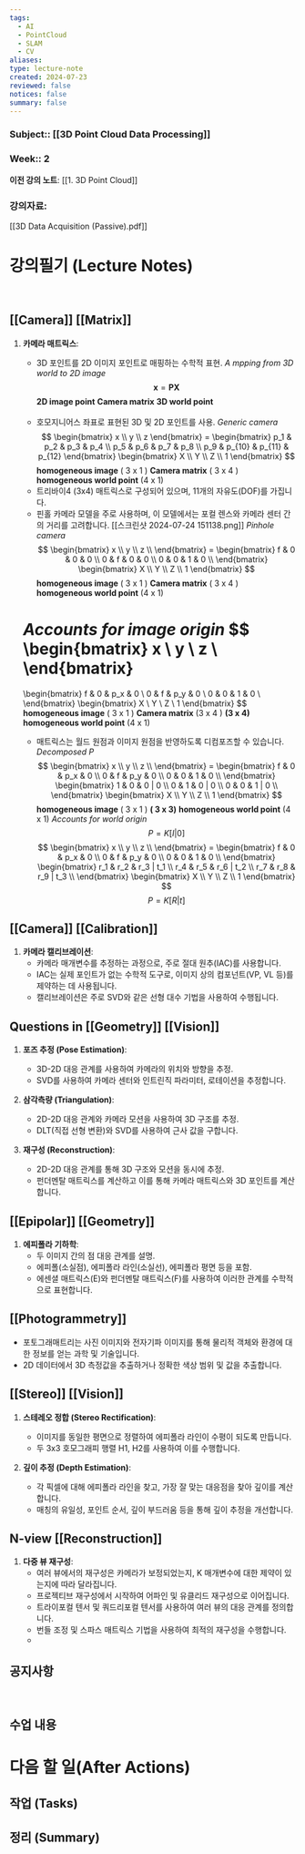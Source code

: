 ```yaml
---
tags:
  - AI
  - PointCloud
  - SLAM
  - CV
aliases: 
type: lecture-note
created: 2024-07-23
reviewed: false
notices: false
summary: false
---
```

### **Subject**:: [[3D Point Cloud Data Processing]]
### **Week**:: 2

**이전 강의 노트**: [[1. 3D Point Cloud]]

### 강의자료: 
[[3D Data Acquisition (Passive).pdf]]

# 강의필기 (Lecture Notes)
<br>

## [[Camera]] [[Matrix]]

1. **카메라 매트릭스**:
    - 3D 포인트를 2D 이미지 포인트로 매핑하는 수학적 표현.
    *A mpping from 3D world to 2D image*
    $$
	\mathbf{x} = \mathbf{P} \mathbf{X}
	$$
	**2D image point**
	**Camera matrix**
	**3D world point**
	<br>
	
    - 호모지니어스 좌표로 표현된 3D 및 2D 포인트를 사용.
    *Generic camera*
    $$
	\begin{bmatrix}
	x \\
	y \\
	z
	\end{bmatrix}
	=
	\begin{bmatrix}
	p_1 & p_2 & p_3 & p_4 \\
	p_5 & p_6 & p_7 & p_8 \\
	p_9 & p_{10} & p_{11} & p_{12}
	\end{bmatrix}
	\begin{bmatrix}
	X \\
	Y \\
	Z \\
	1
	\end{bmatrix}
	$$
	**homogeneous image** \( 3 x 1 \)
	**Camera matrix** \( 3 x 4 \)
	**homogeneous world point** \(4 x 1\)
    - 트리바이4 (3x4) 매트릭스로 구성되어 있으며, 11개의 자유도(DOF)를 가집니다.
    - 핀홀 카메라 모델을 주로 사용하며, 이 모델에서는 포컬 렌스와 카메라 센터 간의 거리를 고려합니다.
    [[스크린샷 2024-07-24 151138.png]]
    *Pinhole camera*
	$$
	\begin{bmatrix}
	x \\
	y \\
	z \\
	\end{bmatrix}
	=
	\begin{bmatrix}
	f & 0 & 0 & 0 \\
	0 & f & 0 & 0 \\
	0 & 0 & 1 & 0 \\
	\end{bmatrix}
	\begin{bmatrix}
	X \\
	Y \\
	Z \\
	1
	\end{bmatrix}
	$$
	**homogeneous image** \( 3 x 1 \)
	**Camera matrix** \( 3 x 4 \)
	**homogeneous world point** \(4 x 1\)
	
	*Accounts for image origin*
    $$
    \begin{bmatrix}
	x \\
	y \\
	z \\
	\end{bmatrix}
	=
	\begin{bmatrix}
	f & 0 & p_x & 0 \\
	0 & f & p_y & 0 \\
	0 & 0 & 1 & 0 \\
	\end{bmatrix}
	\begin{bmatrix}
	X \\
	Y \\
	Z \\
	1
	\end{bmatrix}
    $$
    **homogeneous image** \( 3 x 1 \)
	**Camera matrix** \(3 x 4 \)
	**(3 x 4)**
	**homogeneous world point** \(4 x 1\)
    - 매트릭스는 월드 원점과 이미지 원점을 반영하도록 디컴포즈할 수 있습니다.
    *Decomposed P*
    $$
    \begin{bmatrix}
	x \\
	y \\
	z \\
	\end{bmatrix}
	=
	\begin{bmatrix}
	f & 0 & p_x & 0 \\
	0 & f & p_y & 0 \\
	0 & 0 & 1 & 0 \\
	\end{bmatrix}
	\begin{bmatrix}
	1 & 0 & 0 | 0 \\
	0 & 1 & 0 | 0 \\
	0 & 0 & 1 | 0 \\
	\end{bmatrix}
	\begin{bmatrix}
	X \\
	Y \\
	Z \\
	1
	\end{bmatrix}
    $$
    **homogeneous image** \( 3 x 1 \)
	**\( 3 x 3\)**
	**homogeneous world point** \(4 x 1\)
    *Accounts for world origin*
    $$
    P = K[I|0]
    $$
    $$
    \begin{bmatrix}
	x \\
	y \\
	z \\
	\end{bmatrix}
	=
	\begin{bmatrix}
	f & 0 & p_x & 0 \\
	0 & f & p_y & 0 \\
	0 & 0 & 1 & 0 \\
	\end{bmatrix}
	\begin{bmatrix}
	r_1 & r_2 & r_3 | t_1 \\
	r_4 & r_5 & r_6 | t_2 \\
	r_7 & r_8 & r_9 | t_3 \\
	\end{bmatrix}
	\begin{bmatrix}
	X \\
	Y \\
	Z \\
	1
	\end{bmatrix}
    $$
    $$
    P = K[R|t]
    $$
    

## [[Camera]] [[Calibration]]

1. **카메라 캘리브레이션**:
    - 카메라 매개변수를 추정하는 과정으로, 주로 절대 원추(IAC)를 사용합니다.
    - IAC는 실제 포인트가 없는 수학적 도구로, 이미지 상의 컴포넌트(VP, VL 등)를 제약하는 데 사용됩니다.
    - 캘리브레이션은 주로 SVD와 같은 선형 대수 기법을 사용하여 수행됩니다.

## Questions in [[Geometry]] [[Vision]]

1. **포즈 추정 (Pose Estimation)**:
    
    - 3D-2D 대응 관계를 사용하여 카메라의 위치와 방향을 추정.
    - SVD를 사용하여 카메라 센터와 인트린직 파라미터, 로테이션을 추정합니다.
2. **삼각측량 (Triangulation)**:
    
    - 2D-2D 대응 관계와 카메라 모션을 사용하여 3D 구조를 추정.
    - DLT(직접 선형 변환)와 SVD를 사용하여 근사 값을 구합니다.
3. **재구성 (Reconstruction)**:
    
    - 2D-2D 대응 관계를 통해 3D 구조와 모션을 동시에 추정.
    - 펀더멘탈 매트릭스를 계산하고 이를 통해 카메라 매트릭스와 3D 포인트를 계산합니다.

## [[Epipolar]] [[Geometry]]

1. **에피폴라 기하학**:
    - 두 이미지 간의 점 대응 관계를 설명.
    - 에피폴(소실점), 에피폴라 라인(소실선), 에피폴라 평면 등을 포함.
    - 에센셜 매트릭스(E)와 펀더멘탈 매트릭스(F)를 사용하여 이러한 관계를 수학적으로 표현합니다.

## [[Photogrammetry]]

- 포토그래매트리는 사진 이미지와 전자기파 이미지를 통해 물리적 객체와 환경에 대한 정보를 얻는 과학 및 기술입니다.
- 2D 데이터에서 3D 측정값을 추출하거나 정확한 색상 범위 및 값을 추출합니다.

## [[Stereo]] [[Vision]]

1. **스테레오 정합 (Stereo Rectification)**:
    
    - 이미지를 동일한 평면으로 정렬하여 에피폴라 라인이 수평이 되도록 만듭니다.
    - 두 3x3 호모그래피 행렬 H1, H2를 사용하여 이를 수행합니다.
2. **깊이 추정 (Depth Estimation)**:
    
    - 각 픽셀에 대해 에피폴라 라인을 찾고, 가장 잘 맞는 대응점을 찾아 깊이를 계산합니다.
    - 매칭의 유일성, 포인트 순서, 깊이 부드러움 등을 통해 깊이 추정을 개선합니다.

## N-view [[Reconstruction]]

1. **다중 뷰 재구성**:
    - 여러 뷰에서의 재구성은 카메라가 보정되었는지, K 매개변수에 대한 제약이 있는지에 따라 달라집니다.
    - 프로젝티브 재구성에서 시작하여 어파인 및 유클리드 재구성으로 이어집니다.
    - 트라이포컬 텐서 및 쿼드리포컬 텐서를 사용하여 여러 뷰의 대응 관계를 정의합니다.
    - 번들 조정 및 스파스 매트릭스 기법을 사용하여 최적의 재구성을 수행합니다.
    - 
## 공지사항
<br>



## 수업 내용


# 다음 할 일(After Actions)
## 작업 (Tasks)


## 정리 (Summary)



